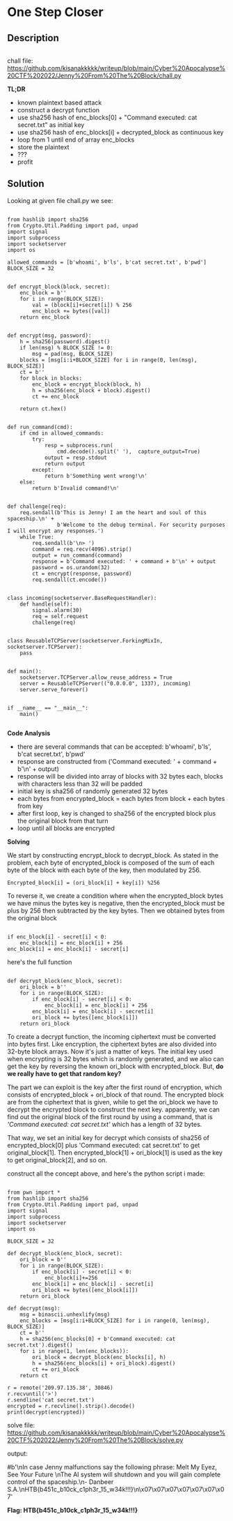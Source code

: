 <h1>One Step Closer</h1>
<!-- wp:heading -->
<h2><strong>Description</strong></h2>
<!-- /wp:heading -->

<!-- wp:preformatted -->
<pre class="wp-block-preformatted"></pre>
<!-- /wp:preformatted -->
chall file: https://github.com/kisanakkkkk/writeup/blob/main/Cyber%20Apocalypse%20CTF%202022/Jenny%20From%20The%20Block/chall.py
<p><strong>TL;DR</strong>

- known plaintext based attack
- construct a decrypt function
- use sha256 hash of enc_blocks[0] + "Command executed: cat secret.txt" as initial key
- use sha256 hash of enc_blocks[i] + decrypted_block as continuous key
- loop from 1 until end of array enc_blocks
- store the plaintext
- ???
- profit
</p>

<!-- wp:heading -->
<h2><strong>Solution</strong></h2>
<!-- /wp:heading -->

<!-- wp:paragraph -->
<p>Looking at given file chall.py we see:</p>
<!-- /wp:paragraph -->

<!-- wp:code -->
<pre class="wp-block-code"><code>
from hashlib import sha256
from Crypto.Util.Padding import pad, unpad
import signal
import subprocess
import socketserver
import os

allowed_commands = [b'whoami', b'ls', b'cat secret.txt', b'pwd']
BLOCK_SIZE = 32


def encrypt_block(block, secret):
    enc_block = b''
    for i in range(BLOCK_SIZE):
        val = (block[i]+secret[i]) % 256
        enc_block += bytes([val])
    return enc_block


def encrypt(msg, password):
    h = sha256(password).digest()
    if len(msg) % BLOCK_SIZE != 0:
        msg = pad(msg, BLOCK_SIZE)
    blocks = [msg[i:i+BLOCK_SIZE] for i in range(0, len(msg), BLOCK_SIZE)]
    ct = b''
    for block in blocks:
        enc_block = encrypt_block(block, h)
        h = sha256(enc_block + block).digest()
        ct += enc_block

    return ct.hex()


def run_command(cmd):
    if cmd in allowed_commands:
        try:
            resp = subprocess.run(
                cmd.decode().split(' '),  capture_output=True)
            output = resp.stdout
            return output
        except:
            return b'Something went wrong!\n'
    else:
        return b'Invalid command!\n'


def challenge(req):
    req.sendall(b'This is Jenny! I am the heart and soul of this spaceship.\n' +
                b'Welcome to the debug terminal. For security purposes I will encrypt any responses.')
    while True:
        req.sendall(b'\n> ')
        command = req.recv(4096).strip()
        output = run_command(command)
        response = b'Command executed: ' + command + b'\n' + output
        password = os.urandom(32)
        ct = encrypt(response, password)
        req.sendall(ct.encode())


class incoming(socketserver.BaseRequestHandler):
    def handle(self):
        signal.alarm(30)
        req = self.request
        challenge(req)


class ReusableTCPServer(socketserver.ForkingMixIn, socketserver.TCPServer):
    pass


def main():
    socketserver.TCPServer.allow_reuse_address = True
    server = ReusableTCPServer(("0.0.0.0", 1337), incoming)
    server.serve_forever()


if __name__ == "__main__":
    main()

</code></pre>
<!-- /wp:code -->

<!-- wp:paragraph -->
<p><strong>Code Analysis</strong></p>
<!-- /wp:paragraph -->

<!-- wp:paragraph -->
<ul>
  <li>there are several commands that can be accepted: b'whoami', b'ls', b'cat secret.txt', b'pwd'</li>
  <li>response are constructed from ('Command executed: ' + command + b'\n' + output)</li>
  <li>response will be divided into array of blocks with 32 bytes each, blocks with characters less than 32 will be padded</li>
  <li>initial key is sha256 of randomly generated 32 bytes</li>
  <li>each bytes from encrypted_block = each bytes from block + each bytes from key</li>
  <li>after first loop, key is changed to sha256 of the encrypted block plus the original block from that turn </li>
  <li>loop until all blocks are encrypted</li>
</ul>
<!-- /wp:paragraph -->

<!-- wp:paragraph -->
<p><strong>Solving</strong></p>
<!-- /wp:paragraph -->

<!-- wp:paragraph -->
<p>We start by constructing encrypt_block to decrypt_block. As stated in the problem, each byte of encrypted_block is composed of the sum of each byte of the block with each byte of the key, then modulated by 256.</p>
 <code>Encrypted_block[i] = (ori_block[i] + key[i]) %256</code>
 <p>
To reverse it, we create a condition where when the encrypted_block bytes we have minus the bytes key is negative, then the encrypted_block must be plus by 256 then subtracted by the key bytes. Then we obtained bytes from the original block</p>
<pre><code>
if enc_block[i] - secret[i] < 0:
    enc_block[i] = enc_block[i] + 256
enc_block[i] = enc_block[i] - secret[i]
</code></pre>
<p>here's the full function</p>
<pre><code>
def decrypt_block(enc_block, secret):
    ori_block = b''
    for i in range(BLOCK_SIZE):
        if enc_block[i] - secret[i] < 0:
            enc_block[i] = enc_block[i] + 256
        enc_block[i] = enc_block[i] - secret[i]
        ori_block += bytes([enc_block[i]])
    return ori_block
</code></pre>


<p>To create a decrypt function, the incoming ciphertext must be converted into bytes first. Like encryption, the ciphertext bytes are also divided into 32-byte block arrays. Now it's just a matter of keys. The initial key used when encrypting is 32 bytes which is randomly generated, and we also can get the key by reversing the known ori_block with encrypted_block. But, <strong>do we really have to get that random key?</strong></p>

<p>The part we can exploit is the key after the first round of encryption, which consists of encrypted_block + ori_block of that round. The encrypted block are from the ciphertext that is given, while to get the ori_block we have to decrypt the encrypted block to construct the next key. apparently, we can find out the original block of the first round by using a command, that is <em>'Command executed: cat secret.txt'</em> which has a length of 32 bytes.
</p>

<p>That way, we set an initial key for decrypt which consists of sha256 of encrypted_block[0] plus 'Command executed: cat secret.txt' to get original_block[1]. Then encrypted_block[1] + ori_block[1] is used as the key to get original_block[2], and so on.</p>

<p>construct all the concept above, and here's the python script i made:</p>

<pre><code>
from pwn import *
from hashlib import sha256
from Crypto.Util.Padding import pad, unpad
import signal
import subprocess
import socketserver
import os

BLOCK_SIZE = 32

def decrypt_block(enc_block, secret):
    ori_block = b''
    for i in range(BLOCK_SIZE):
        if enc_block[i] - secret[i] < 0:
            enc_block[i]+=256
        enc_block[i] = enc_block[i] - secret[i]
        ori_block += bytes([enc_block[i]])
    return ori_block

def decrypt(msg):
    msg = binascii.unhexlify(msg)
    enc_blocks = [msg[i:i+BLOCK_SIZE] for i in range(0, len(msg), BLOCK_SIZE)]
    ct = b''
    h = sha256(enc_blocks[0] + b'Command executed: cat secret.txt').digest()
    for i in range(1, len(enc_blocks)):
        ori_block = decrypt_block(enc_blocks[i], h)
        h = sha256(enc_blocks[i] + ori_block).digest()
        ct += ori_block
    return ct

r = remote('209.97.135.38', 30846)
r.recvuntil('>')
r.sendline('cat secret.txt')
encrypted = r.recvline().strip().decode()
print(decrypt(encrypted))
</code></pre>
<!-- /wp:code -->
solve file: https://github.com/kisanakkkkk/writeup/blob/main/Cyber%20Apocalypse%20CTF%202022/Jenny%20From%20The%20Block/solve.py

<!-- wp:paragraph -->
<p>output:</p>
<!-- /wp:paragraph -->
#b'\nIn case Jenny malfunctions say the following phrase: Melt My Eyez, See Your Future  \nThe AI system will shutdown and you will gain complete control of the spaceship.\n- Danbeer S.A.\nHTB{b451c_b10ck_c1ph3r_15_w34k!!!}\n\x07\x07\x07\x07\x07\x07\x07'

<p><strong>Flag: HTB{b451c_b10ck_c1ph3r_15_w34k!!!}</strong></p>
